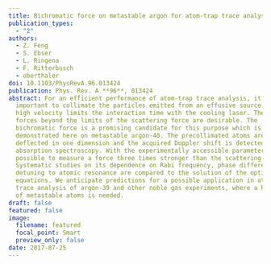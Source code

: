 ```yaml
---
title: Bichromatic force on metastable argon for atom-trap trace analysis
publication_types:
  - "2"
authors:
  - Z. Feng
  - S. Ebser
  - L. Ringena
  - F. Ritterbusch
  - oberthaler
doi: 10.1103/PhysRevA.96.013424
publication: Phys. Rev. A **96**, 013424
abstract: For an efficient performance of atom-trap trace analysis, it is
  important to collimate the particles emitted from an effusive source. Their
  high velocity limits the interaction time with the cooling laser. Therefore,
  forces beyond the limits of the scattering force are desirable. The
  bichromatic force is a promising candidate for this purpose which is
  demonstrated here on metastable argon-40. The precollimated atoms are
  deflected in one dimension and the acquired Doppler shift is detected by
  absorption spectroscopy. With the experimentally accessible parameters, it was
  possible to measure a force three times stronger than the scattering force.
  Systematic studies on its dependence on Rabi frequency, phase difference, and
  detuning to atomic resonance are compared to the solution of the optical Bloch
  equations. We anticipate predictions for a possible application in atom-trap
  trace analysis of argon-39 and other noble gas experiments, where a high flux
  of metastable atoms is needed.
draft: false
featured: false
image:
  filename: featured
  focal_point: Smart
  preview_only: false
date: 2017-07-25
---
```

